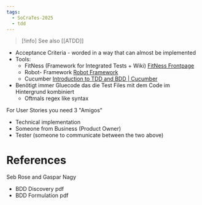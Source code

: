 ```yaml
---
tags:
  - SoCraTes-2025
  - tdd
---
```


> [!info] See also [[ATDD]]

- Acceptance Criteria - worded in a way that can almost be implemented
- Tools:
	- FitNess (Framework for Integrated Tests + Wiki) [FitNess Frontpage](https://fitnesse.org/)
	- Robot- Framework [Robot Framework](https://robotframework.org/)
	- Cucumber [Introduction to TDD and BDD \| Cucumber](https://cucumber.io/blog/bdd/intro-to-bdd-and-tdd/)
- Benötigt immer Gluecode das die Test Files mit dem Code im Hintergrund kombiniert
	- Oftmals regex like syntax

For User Stories you need 3 "Amigos"
- Technical implementation
- Someone from Business (Product Owner)
- Tester (someone to communicate between the two above)

# References

Seb Rose and Gaspar Nagy
- BDD Discovery pdf
- BDD Formulation pdf
